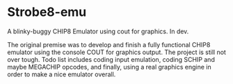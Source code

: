 Strobe8-emu
===========

A blinky-buggy CHIP8 Emulator using cout for graphics. In dev.



The original premise was to develop and finish a fully functional CHIP8 emulator using the console COUT for
graphics output. The project is still not over tough. Todo list includes coding input emulation, coding
SCHIP and maybe MEGACHIP opcodes, and finally, using a real graphics engine in order to make a nice emulator
overall.
